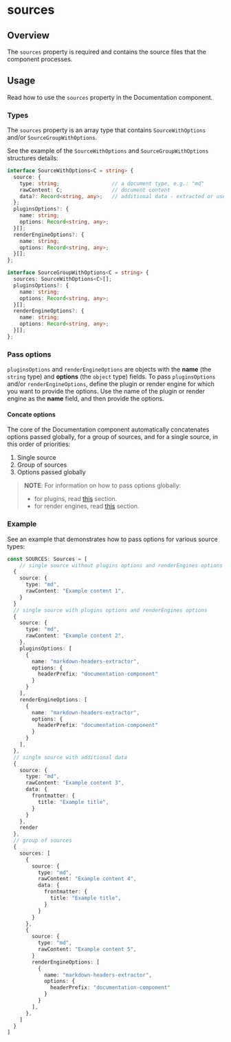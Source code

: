 # sources

## Overview

The `sources` property is required and contains the source files that the component processes. 

## Usage

Read how to use the `sources` property in the Documentation component.

### Types

The `sources` property is an array type that contains `SourceWithOptions` and/or `SourceGroupWithOptions`. 

See the example of the `SourceWithOptions` and `SourceGroupWithOptions` structures details:

``` ts
interface SourceWithOptions<C = string> {
  source: {
    type: string;                 // a document type, e.g.: "md"
    rawContent: C;                // document content
    data?: Record<string, any>;   // additional data - extracted or used by a plugin or a render engine
  };
  pluginsOptions?: {
    name: string;
    options: Record<string, any>; 
  }[];
  renderEngineOptions?: {
    name: string;
    options: Record<string, any>; 
  }[];
};

interface SourceGroupWithOptions<C = string> {
  sources: SourceWithOptions<C>[];
  pluginsOptions?: {
    name: string;
    options: Record<string, any>; 
  }[];
  renderEngineOptions?: {
    name: string;
    options: Record<string, any>; 
  }[];
};
```

### Pass options

`pluginsOptions` and `renderEngineOptions` are objects with the **name** (the `string` type) and **options** (the `object` type) fields. To pass `pluginsOptions` and/or `renderEngineOptions`, define the plugin or render engine for which you want to provide the options. Use the name of the plugin or render engine as the **name** field, and then provide the options.

#### Concate options

The core of the Documentation component automatically concatenates options passed globally, for a group of sources, and for a single source, in this order of priorities:

1. Single source
2. Group of sources
3. Options passed globally

> **NOTE**: For information on how to pass options globally:
>  - for plugins, read [this](./plugins.md#pass-global-options) section.
>  - for render engines, read [this](./render-engines.md#pass-global-options) section.

### Example

See an example that demonstrates how to pass options for various source types:

``` ts
const SOURCES: Sources = [
    // single source without plugins options and renderEngines options
  {
    source: {
      type: "md",
      rawContent: "Example content 1",
    }
  }
  // single source with plugins options and renderEngines options
  {
    source: {
      type: "md",
      rawContent: "Example content 2",
    },
    pluginsOptions: [
      {
        name: "markdown-headers-extractor",
        options: {
          headerPrefix: "documentation-component"
        }
      }
    ],
    renderEngineOptions: [
      {
        name: "markdown-headers-extractor",
        options: {
          headerPrefix: "documentation-component"
        }
      }
    ],
  },
  // single source with additional data
  {
    source: {
      type: "md",
      rawContent: "Example content 3",
      data: {
        frontmatter: {
          title: "Example title",
        }
      }
    },
    render
  },
  // group of sources
  {
    sources: [
      {
        source: {
          type: "md",
          rawContent: "Example content 4",
          data: {
            frontmatter: {
              title: "Example title",
            }
          }
        }
      },
      {
        source: {
          type: "md",
          rawContent: "Example content 5",
        }
        renderEngineOptions: [
          {
            name: "markdown-headers-extractor",
            options: {
              headerPrefix: "documentation-component"
            }
          }
        ],
      },
    ]
  }
]
```

